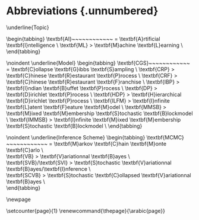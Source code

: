 # Abbreviations {.unnumbered}

\underline{Topic}

\begin{tabbing}
\textbf{AI}~~~~~~~~~~~~ \= \textbf{A}rtificial \textbf{I}ntelligence \\
\textbf{ML} \> \textbf{M}achine \textbf{L}earning \\
\end{tabbing}

\noindent \underline{Model}
\begin{tabbing}
\textbf{CGS}~~~~~~~~~~~~ \= \textbf{C}ollapse \textbf{G}ibbs \textbf{S}ampling \\
\textbf{CRP} \> \textbf{C}hinese \textbf{R}estaurant \textbf{P}rocess \\
\textbf{CRF} \> \textbf{C}hinese \textbf{R}estaurant \textbf{F}ranchise \\
\textbf{IBP} \> \textbf{I}ndian \textbf{B}uffet \textbf{P}rocess \\
\textbf{DP} \> \textbf{D}irichlet \textbf{P}rocess \\
\textbf{HDP} \> \textbf{H}ierarchical \textbf{D}irichlet \textbf{P}rocess \\
\textbf{ILFM} \> \textbf{I}nfinite \textbf{L}atent \textbf{F}eature \textbf{M}odel \\
\textbf{MMSB} \> \textbf{M}ixed \textbf{M}embership \textbf{S}tochastic \textbf{B}lockmodel \\
\textbf{IMMSB} \> \textbf{I}nfinite \textbf{M}ixed \textbf{M}embership \textbf{S}tochastic \textbf{B}lockmodel \\
\end{tabbing}



\noindent \underline{Inference Scheme}
\begin{tabbing}
\textbf{MCMC} ~~~~~~~~~~~~ \= \textbf{M}arkov \textbf{C}hain \textbf{M}onte \textbf{C}arlo \\  
\textbf{VB} \> \textbf{V}ariationnal \textbf{B}ayes \\  
\textbf{SVB}/\textbf{SVI} \> \textbf{S}tochastic  \textbf{V}ariationnal \textbf{B}ayes/\textbf{I}nference \\  
\textbf{SCVB} \> \textbf{S}tochastic \textbf{C}ollapsed \textbf{V}ariationnal \textbf{B}ayes \\  
\end{tabbing}

\newpage

\setcounter{page}{1}
\renewcommand{\thepage}{\arabic{page}}

